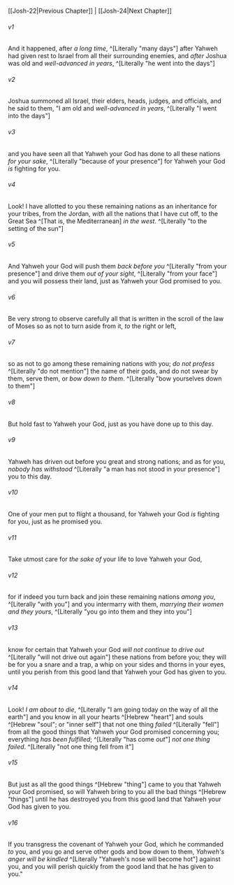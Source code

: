 ﻿---
aliases:
  - Joshua 23
---

[[Josh-22|Previous Chapter]] | [[Josh-24|Next Chapter]]

###### v1
And it happened, after _a long time_, ^[Literally "many days"] after Yahweh had given rest to Israel from all their surrounding enemies, and _after_ Joshua was old and _well-advanced in years_, ^[Literally "he went into the days"]

###### v2
Joshua summoned all Israel, their elders, heads, judges, and officials, and he said to them, "I am old and _well-advanced in years_, ^[Literally "I went into the days"]

###### v3
and you have seen all that Yahweh your God has done to all these nations _for your sake_, ^[Literally "because of your presence"] for Yahweh your God _is_ fighting for you.

###### v4
Look! I have allotted to you these remaining nations as an inheritance for your tribes, from the Jordan, _with_ all the nations that I have cut off, to the Great Sea ^[That is, the Mediterranean] _in the west_. ^[Literally "to the setting of the sun"]

###### v5
And Yahweh your God will push them _back before you_ ^[Literally "from your presence"] and drive them _out of your sight_, ^[Literally "from your face"] and you will possess their land, just as Yahweh your God promised to you.

###### v6
Be very strong to observe carefully all that is written in the scroll of the law of Moses so as not to turn aside from it, _to_ the right or left,

###### v7
so as not to go among these remaining nations with you; _do not profess_ ^[Literally "do not mention"] the name of their gods, and do not swear by them, serve them, or _bow down to them_. ^[Literally "bow yourselves down to them"]

###### v8
But hold fast to Yahweh your God, just as you have done up to this day.

###### v9
Yahweh has driven out before you great and strong nations; and as for you, _nobody has withstood_ ^[Literally "a man has not stood in your presence"] you to this day.

###### v10
One of your men put to flight a thousand, for Yahweh your God _is_ fighting for you, just as he promised you.

###### v11
Take utmost care for _the sake of_ your life to love Yahweh your God,

###### v12
for if indeed you turn back and join these remaining nations _among you_, ^[Literally "with you"] and you intermarry with them, _marrying their women and they yours_, ^[Literally "you go into them and they into you"]

###### v13
know for certain that Yahweh your God _will not continue to drive out_ ^[Literally "will not drive out again"] these nations from before you; they will be for you a snare and a trap, a whip on your sides and thorns in your eyes, until you perish from this good land that Yahweh your God has given to you.

###### v14
Look! _I am about to die_, ^[Literally "I am going today on the way of all the earth"] and you know in all your hearts ^[Hebrew "heart"] and souls ^[Hebrew "soul"; or "inner self"] that not one thing _failed_ ^[Literally "fell"] from all the good things that Yahweh your God promised concerning you; everything _has been fulfilled_; ^[Literally "has come _out_"] _not one thing failed_. ^[Literally "not one thing fell from it"]

###### v15
But just as all the good things ^[Hebrew "thing"] came to you that Yahweh your God promised, so will Yahweh bring to you all the bad things ^[Hebrew "things"] until he has destroyed you from this good land that Yahweh your God has given to you.

###### v16
If you transgress the covenant of Yahweh your God, which he commanded _to_ you, and you go and serve other gods and bow down to them, _Yahweh's anger will be kindled_ ^[Literally "Yahweh's nose will become hot"] against you, and you will perish quickly from the good land that he has given to you."
